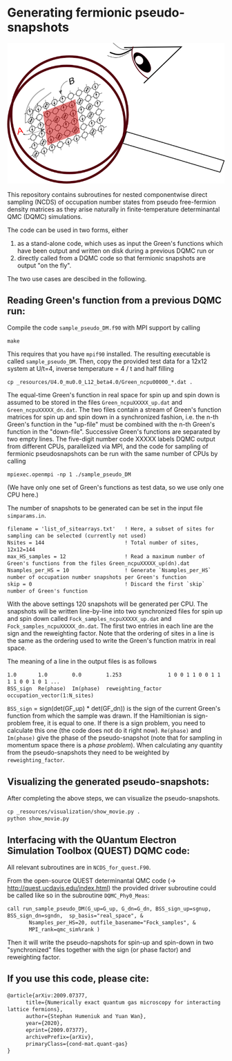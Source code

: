 # Generating fermionic pseudo-snapshots
<img src="_resources/titlepage.png" width="600">

This repository contains subroutines for nested componentwise direct sampling (NCDS) of
occupation number states from pseudo free-fermion density matrices 
as they arise naturally in finite-temperature determinantal QMC (DQMC) simulations.

The code can be used in two forms, either 
1. as a stand-alone code, which uses as input the Green's functions which have been output and written 
   on disk during a previous DQMC run or 
2. directly called from a DQMC code so that fermionic snapshots are output "on the fly".    

The two use cases are descibed in the following.

Reading Green's function from a previous DQMC run:
--------------------------------------------------
Compile the code `sample_pseudo_DM.f90` with MPI support by calling 
```
make
```
This requires that you have `mpif90` installed. The resulting executable is called `sample_pseudo_DM`. 
Then, copy the provided test data for a 12x12 system at U/t=4, inverse temperature = 4 / t and half filling
```
cp _resources/U4.0_mu0.0_L12_beta4.0/Green_ncpu00000_*.dat .
```

The equal-time Green's function in real space for spin up and spin down is assumed to be stored in 
the files `Green_ncpuXXXXX_up.dat` and `Green_ncpuXXXXX_dn.dat`. The two files contain a stream 
of Green's function matrices for spin up and spin down in a synchronized fashion, i.e. the n-th 
Green's function in the "up-file" must be combined with the n-th Green's function in the "down-file". 
Successive Green's functions are separated by two empty lines.
The five-digit number code XXXXX labels DQMC output from different CPUs, parallelized via MPI, and 
the code for sampling of fermionic pseudosnapshots can be run with the same number of CPUs
by calling 
```
mpiexec.openmpi -np 1 ./sample_pseudo_DM
```
(We have only one set of Green's functions as test data, so we use only one CPU here.)

The number of snapshots to be generated can be set in the input file 
`simparams.in`.
```
filename = 'list_of_sitearrays.txt'   ! Here, a subset of sites for sampling can be selected (currently not used)
Nsites = 144                          ! Total number of sites, 12x12=144
max_HS_samples = 12                   ! Read a maximum number of Green's functions from the files Green_ncpuXXXXX_up(dn).dat  
Nsamples_per_HS = 10                  ! Generate `Nsamples_per_HS` number of occupation number snapshots per Green's function                   
skip = 0                              ! Discard the first `skip` number of Green's function 

```
With the above settings 120 snapshots will be generated per CPU. 
The snapshots will be written line-by-line into two synchronized files for spin up and spin down
called `Fock_samples_ncpuXXXXX_up.dat` and `Fock_samples_ncpuXXXXX_dn.dat`. The first two entries 
in each line are the sign and the reweighting factor. 
Note that the ordering of sites in a line is the same as the ordering used to write the 
Green's function matrix in real space.

The meaning of a line in the output files is as follows
```
1.0       1.0        0.0        1.253               1 0 0 1 1 0 0 1 1 1 1 0 0 1 0 1 ...
BSS_sign  Re(phase)  Im(phase)  reweighting_factor  occupation_vector(1:N_sites)
```
`BSS_sign` = sign(det(GF_up) * det(GF_dn)) is the sign of the current Green's function from which 
the sample was drawn. If the Hamiltionian is sign-problem free, it is equal to one. If there is a sign problem,
you need to calculate this one (the code does not do it right now). `Re(phase)` and `Im(phase)` give the 
phase of the pseudo-snapshot (note that for sampling in momentum space there is a *phase problem*). 
When calculating any quantity from the pseudo-snapshots they need to be weighted by `reweighting_factor`. 

Visualizing the generated pseudo-snapshots:
-------------------------------------------
After completing the above steps, we can visualize the pseudo-snapshots.
```
cp _resources/visualization/show_movie.py .
python show_movie.py
```


Interfacing with the QUantum Electron Simulation Toolbox (QUEST) DQMC code:
----------------------------------------------------------------------------
All relevant subroutines are in `NCDS_for_quest.F90`. 

From the open-source QUEST determinantal QMC code (-> http://quest.ucdavis.edu/index.html) 
the provided driver subroutine could be called like 
so in the subroutine `DQMC_Phy0_Meas`:


    call run_sample_pseudo_DM(G_up=G_up, G_dn=G_dn, BSS_sign_up=sgnup, BSS_sign_dn=sgndn,  sp_basis="real_space", &
           Nsamples_per_HS=20, outfile_basename="Fock_samples", &
           MPI_rank=qmc_sim%rank )


Then it will write the pseudo-napshots for spin-up and spin-down in two "synchronized" files together
with the sign (or phase factor) and reweighting factor.




If you use this code, please cite:
----------------------------------
```
@article{arXiv:2009.07377,
      title={Numerically exact quantum gas microscopy for interacting lattice fermions}, 
      author={Stephan Humeniuk and Yuan Wan},
      year={2020},
      eprint={2009.07377},
      archivePrefix={arXiv},
      primaryClass={cond-mat.quant-gas}
}
```


